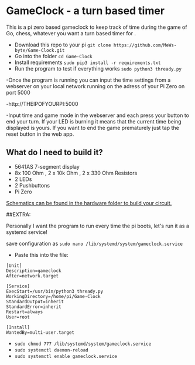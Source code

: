 # GameClock - a turn based timer
This is a pi zero based gameclock to keep track of time during the game of Go, chess, whatever you want a turn based timer for .

* Download this repo to your pi 
`git clone https://github.com/MeWs-byte/Game-Clock.git`
* Go into the folder
`cd Game-Clock`
* Install requirements
`sudo pip3 install -r requirements.txt`
* Run the program to test if everything works
`sudo python3 thready.py`

-Once the program is running you can input the time settings from a webserver on your local network running on the adress of your Pi Zero on port 5000

-http://THEIPOFYOURPI:5000

-Input time and game mode in the webserver and each press your button to end your turn. If your LED is burning it means that the current time being displayed is yours. If you want to end the game prematurely just tap the reset button in the web app. 

## What do I need to build it?

* 5641AS 7-segment display
* 8x 100 Ohm , 2 x 10k Ohm , 2 x 330 Ohm Resistors
* 2 LEDs
* 2 Pushbuttons
* Pi Zero
 

 [ Schematics can be found in the hardware folder to build your circuit. ](/hardware)
 
 
 ##EXTRA: 
 
 Personally I want the program to run every time the pi boots, let's run it as a systemd service!
 
 save configuration as 
`sudo nano /lib/systemd/system/gameclock.service`
* Paste this into the file:
 ```
[Unit]
Description=gameclock
After=network.target

[Service]
ExecStart=/usr/bin/python3 thready.py
WorkingDirectory=/home/pi/Game-Clock
StandardOutput=inherit
StandardError=inherit
Restart=always
User=root

[Install]
WantedBy=multi-user.target
```
 
 * `sudo chmod 777 /lib/systemd/system/gameclock.service`
* `sudo systemctl daemon-reload`
* `sudo systemctl enable gameclock.service`
